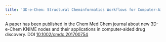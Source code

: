 ```yaml
---
title: '3D-e-Chem: Structural Cheminformatics Workflows for Computer-Aided Drug Discovery'
---
```

A paper has been published in the Chem Med Chem journal about new 3D-e-Chem KNIME nodes and their applications in computer-aided drug discovery.
DOI <a href="http://dx.doi.org/10.1002/cmdc.201700754">10.1002/cmdc.201700754</a>

